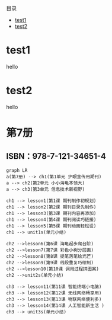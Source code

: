 目录
- [test1](#test1)
- [test2](#test2)

# test1
hello

# test2 
hello
# 第7册
ISBN：978-7-121-34651-4
---
```mermaid
graph LR
a(第7册) --> ch1(第1单元 护眼宣传用期刊)
a --> ch2(第2单元 小小海龟本领大)
a --> ch3(第3单元 信息技术新视野)

ch1 --> lesson1(第1课 期刊制作初规划)
ch1 --> lesson2(第2课 期刊目录先制作)
ch1 --> lesson3(第3课 期刊内容再添加)
ch1 --> lesson4(第4课 期刊阅读巧链接)
ch1 --> lesson5(第5课 期刊动画轻松设)
ch1 --> unit1s(单元小结)

ch2 -->lesson6(第6课 海龟起步爬台阶)
ch2 -->lesson7(第7课 彩色小树分层画)
ch2 -->lesson8(第8课 提笔落笔绘光芒)
ch2 -->lesson9(第9课 线段重复巧绘制)
ch2 -->lesson10(第10课 调用过程拼图案)
ch2 -->unit2s(单元小结)

ch3 --> lesson11(第11课 智能终端小电脑)
ch3 --> lesson12(第12课 无线网络畅享用)
ch3 --> lesson13(第13课 物联网络便利多)
ch3 --> lesson14(第14课 人工智能新生活 )
ch3 --> unit3s(单元小结)

 ```

